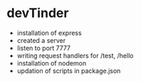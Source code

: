 # devTinder

- installation of express
- created a server
- listen to port 7777
- writing request handlers for /test, /hello
- installation of nodemon
- updation of scripts in package.json